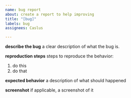 ```yaml
---
name: bug report
about: create a report to help improving
title: "[bug]"
labels: bug
assignees: Caslus

---
```


**describe the bug**
a clear description of what the bug is.

**reproduction steps**
steps to reproduce the behavior:
1. do this
2. do that

**expected behavior**
a description of what should happened

**screenshot**
if applicable, a screenshot of it
